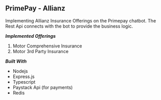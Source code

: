 
## PrimePay - Allianz

Implementing Allianz Insurance Offerings on the Primepay chatbot. The Rest Api connects with the bot to provide the business logic.

***Implemented Offerings***

1. Motor Comprehensive Insurance
2. Motor 3rd Party Insurance

***Built With***

* Nodejs
* Express.js
* Typescript
* Paystack Api (for payments)
* Redis

